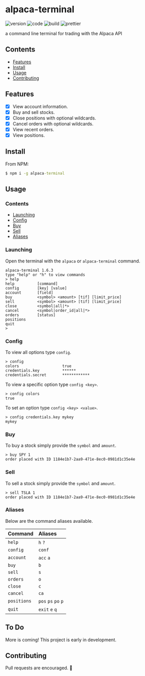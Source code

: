 # alpaca-terminal

![version](https://img.shields.io/github/package-json/v/117/alpaca-terminal?color=196DFF&style=flat-square)
![code](https://img.shields.io/github/languages/code-size/117/alpaca-terminal?color=F1A42E&style=flat-square&label=size)
![build](https://img.shields.io/github/workflow/status/117/alpaca-terminal/test?style=flat-square)
![prettier](https://img.shields.io/static/v1?label=style&message=prettier&color=ff51bc&style=flat-square)

a command line terminal for trading with the Alpaca API

## Contents

- [Features](#features)
- [Install](#install)
- [Usage](#usage)
- [Contributing](#contributing)

## Features

- [x] View account information.
- [x] Buy and sell stocks.
- [x] Close positions with optional wildcards.
- [x] Cancel orders with optional wildcards.
- [x] View recent orders.
- [x] View positions.

## Install

From NPM:

```cmd
$ npm i -g alpaca-terminal
```

## Usage

### Contents

- [Launching](#launching)
- [Config](#config)
- [Buy](#buy)
- [Sell](#sell)
- [Aliases](#aliases)

### Launching

Open the terminal with the `alpaca` or `alpaca-terminal` command.

```terminal
alpaca-terminal 1.6.3
type "help" or "h" to view commands
> help
help          [command]
config        [key] [value]
account       [field]
buy           <symbol> <amount> [tif] [limit_price]
sell          <symbol> <amount> [tif] [limit_price]
close         <symbol|all|*>
cancel        <symbol|order_id|all|*>
orders        [status]
positions
quit
>
```

### Config

To view all options type `config`.

```terminal
> config
colors                   true
credentials.key          ******
credentials.secret       ************
```

To view a specific option type `config <key>`.

```terminal
> config colors
true
```

To set an option type `config <key> <value>`.

```terminal
> config credentials.key mykey
mykey
```

### Buy

To buy a stock simply provide the `symbol` and `amount`.

```terminal
> buy SPY 1
order placed with ID 1184e1b7-2aa9-471e-8ec0-0981d1c35e4e
```

### Sell

To sell a stock simply provide the `symbol` and `amount`.

```terminal
> sell TSLA 1
order placed with ID 1184e1b7-2aa9-471e-8ec0-0981d1c35e4e
```

### Aliases

Below are the command aliases available.

| Command     | Aliases             |
| :---------- | :------------------ |
| `help`      | `h` `?`             |
| `config`    | `conf`              |
| `account`   | `acc` `a`           |
| `buy`       | `b`                 |
| `sell`      | `s`                 |
| `orders`    | `o`                 |
| `close`     | `c`                 |
| `cancel`    | `ca`                |
| `positions` | `pos` `ps` `po` `p` |
| `quit`      | `exit` `e` `q`      |

## To Do

More is coming! This project is early in development.

## Contributing

Pull requests are encouraged. 🙂
